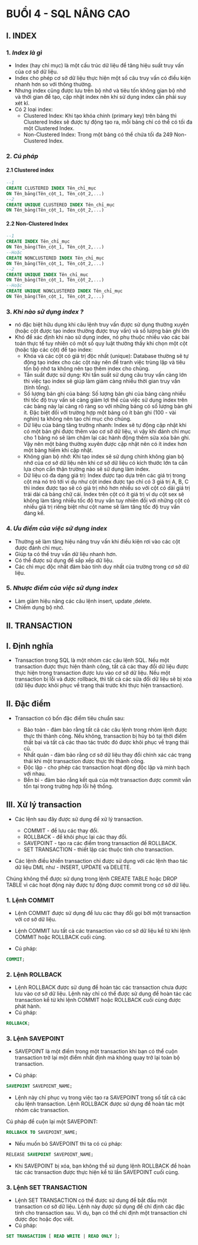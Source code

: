 # **BUỔI 4 - SQL NÂNG CAO**

## **I. INDEX**
### 1. ***Index là gì***
- Index (hay chỉ mục) là một cấu trúc dữ liệu để tăng hiệu suất truy vấn của cơ sở dữ liệu.
- Index cho phép cơ sở dữ liệu thực hiện một số câu truy vấn có điều kiện nhanh hơn so với thông thường.
- Nhưng index cũng được lưu trên bộ nhớ và tiêu tốn không gian bộ nhớ và thời gian để tạo, cập nhật index nên khi sử dụng index cần phải suy xét kĩ.
- Có 2 loại index:
    -  Clustered Index: Khi tạo khóa chính (primary key) trên bảng thì Clustered Index sẽ được tự động tạo ra, mỗi bảng chỉ có thể có tối đa một Clustered Index.
    -  Non-Clustered Index: Trong một bảng có thể chứa tối đa 249 Non-Clustered Index.
### 2. ***Cú pháp***
#### 2.1 Clustered index
```sql
--1
CREATE CLUSTERED INDEX Tên_chỉ_mục
ON Tên_bảng(Tên_cột_1, Tên_cột_2,...)
--2
CREATE UNIQUE CLUSTERED INDEX Tên_chỉ_mục
ON Tên_bảng(Tên_cột_1, Tên_cột_2,...)
```
#### 2.2 Non-Clustered Index
```sql
--1
CREATE INDEX Tên_chỉ_mục
ON Tên_bảng(Tên_cột_1, Tên_cột_2,...)
--Hoặc
CREATE NONCLUSTERED INDEX Tên_chỉ_mục
ON Tên_bảng(Tên_cột_1, Tên_cột_2,...)
--2
CREATE UNIQUE INDEX Tên_chỉ_mục
ON Tên_bảng(Tên_cột_1, Tên_cột_2,...)
--Hoặc
CREATE UNIQUE NONCLUSTERED INDEX Tên_chỉ_mục
ON Tên_bảng(Tên_cột_1, Tên_cột_2,...)

```


### 3. ***Khi nào sử dụng index ?***
- nó đặc biệt hữu dụng khi câu lệnh truy vấn được sử dụng thường xuyên (hoặc cột được tạo index thường được truy vấn) và số lượng bản ghi lớn
- Khó để xác định khi nào sử dụng index, nó phụ thuộc nhiều vào các bài toán thực tế tuy nhiên có một số quy luật thường thấy khi chọn một cột (hoặc tập các cột) để tạo index:
    - Khóa và các cột có giá trị độc nhất (unique): Database thường sẽ tự động tạo index cho các cột này nên để tranh việc trùng lặp và tiêu tốn bộ nhớ ta không nên tạo thêm index cho chúng.
    - Tần suất được sử dụng: Khi tần suất sử dụng câu truy vấn càng lớn thì việc tạo index sẽ giúp làm giảm càng nhiều thời gian truy vấn (tính tổng).
    - Số lượng bản ghi của bảng: Số lượng bản ghi của bảng càng nhiều thì tốc độ truy vấn sẽ càng giảm lợi thế của việc sử dụng index trên các bảng này lại càng rõ ràng so với những bảng có số lượng bản ghi ít. Đặc biệt đối với trường hợp một bảng có ít bản ghi (100 - vài nghìn) ta không nên tạo chỉ mục cho chúng.
    - Dữ liệu của bảng tăng trưởng nhanh: Index sẽ tự động cập nhật khi có một bản ghi được thêm vào cơ sở dữ liệu, vì vậy khi đánh chỉ mục cho 1 bảng nó sẽ làm chậm lại các hành động thêm sửa xóa bản ghi. Vậy nên một bảng thường xuyên được cập nhật nên có ít index hơn một bảng hiếm khi cập nhật.
    - Không gian bộ nhớ: Khi tạo index sẽ sử dụng chính không gian bộ nhớ của cơ sở dữ liệu nên khi cơ sở dữ liệu có kích thước lớn ta cần lựa chọn cẩn thận trường nào sẽ sử dụng làm index.
    - Dữ liệu có đa dạng giá trị: Index được tạo dựa trên các giá trị trong cột mà nó trỏ tới ví dụ như cột index được tạo chỉ có 3 giá trị A, B, C thì index được tạo sẽ có giá trị nhỏ hơn nhiều so với cột có dải giá trị trải dài cả bảng chữ cái. Index trên cột có ít giá trị ví dụ cột sex sẽ không làm tăng nhiều tốc độ truy vấn tuy nhiên đối với những cột có nhiều giá trị riêng biệt như cột name sẽ làm tăng tốc độ truy vấn đáng kể.

### 4. ***Ưu điểm của việc sử dụng index***
- Thường sẽ làm tăng hiệu năng truy vấn khi điều kiện rơi vào các cột được đánh chỉ mục.
- Giúp ta có thể truy vấn dữ liệu nhanh hơn.
- Có thể được sử dụng để sắp xếp dữ liệu.
- Các chỉ mục độc nhất đảm bảo tính duy nhất của trường trong cơ sở dữ liệu.
### 5. ***Nhược điểm của việc sử dụng index***
- Làm giảm hiệu năng các câu lệnh insert, update ,delete.
- Chiếm dụng bộ nhớ.

## **II. TRANSACTION**

## **I. Định nghĩa**
- Transaction trong SQL là một nhóm các câu lệnh SQL. Nếu một transaction được thực hiện thành công, tất cả các thay đổi dữ liệu được thực hiện trong transaction được lưu vào cơ sở dữ liệu. Nếu một transaction bị lỗi và được rollback, thì tất cả các sửa đổi dữ liệu sẽ bị xóa (dữ liệu được khôi phục về trạng thái trước khi thực hiện transaction).

## **II. Đặc điểm**
- Transaction có bốn đặc điểm tiêu chuẩn sau:

    - Bảo toàn - đảm bảo rằng tất cả các câu lệnh trong nhóm lệnh được thực thi thành công. Nếu không, transaction bị hủy bỏ tại thời điểm thất bại và tất cả các thao tác trước đó được khôi phục về trạng thái cũ.
    - Nhất quán - đảm bảo rằng cơ sở dữ liệu thay đổi chính xác các trạng thái khi một transaction được thực thi thành công.
    - Độc lập - cho phép các transaction hoạt động độc lập và minh bạch với nhau.
    - Bền bỉ - đảm bảo rằng kết quả của một transaction được commit vẫn tồn tại trong trường hợp lỗi hệ thống.
## **III. Xử lý transaction**
- Các lệnh sau đây được sử dụng để xử lý transaction.

    - COMMIT - để lưu các thay đổi.
    - ROLLBACK - để khôi phục lại các thay đổi.
    - SAVEPOINT - tạo ra các điểm trong transaction để ROLLBACK.
    - SET TRANSACTION - thiết lập các thuộc tính cho transaction.
- Các lệnh điều khiển transaction chỉ được sử dụng với các lệnh thao tác dữ liệu DML như - INSERT, UPDATE và DELETE.

Chúng không thể được sử dụng trong lệnh CREATE TABLE hoặc DROP TABLE vì các hoạt động này được tự động được commit trong cơ sở dữ liệu.

### 1. Lệnh COMMIT
- Lệnh COMMIT được sử dụng để lưu các thay đổi gọi bởi một transaction với cơ sở dữ liệu.

- Lệnh COMMIT lưu tất cả các transaction vào cơ sở dữ liệu kể từ khi lệnh COMMIT hoặc ROLLBACK cuối cùng.
- Cú pháp:
```sql
COMMIT;
```
### 2. Lệnh ROLLBACK
- Lệnh ROLLBACK được sử dụng để hoàn tác các transaction chưa được lưu vào cơ sở dữ liệu. Lệnh này chỉ có thể được sử dụng để hoàn tác các transaction kể từ khi lệnh COMMIT hoặc ROLLBACK cuối cùng được phát hành.
- Cú pháp:

```sql
ROLLBACK;
```

### 3. Lệnh SAVEPOINT

- SAVEPOINT là một điểm trong một transaction khi bạn có thể cuộn transaction trở lại một điểm nhất định mà không quay trở lại toàn bộ transaction.

- Cú pháp:
```sql
SAVEPOINT SAVEPOINT_NAME;
```

- Lệnh này chỉ phục vụ trong việc tạo ra SAVEPOINT trong số tất cả các câu lệnh transaction. Lệnh ROLLBACK được sử dụng để hoàn tác một nhóm các transaction.

Cú pháp để cuộn lại một SAVEPOINT:

```sql
ROLLBACK TO SAVEPOINT_NAME;
```

- Nếu muốn bỏ SAVEPOINT thì ta có cú pháp:
```sql
RELEASE SAVEPOINT SAVEPOINT_NAME;
```
- Khi SAVEPOINT bị xóa, bạn không thể sử dụng lệnh ROLLBACK để hoàn tác các transaction được thực hiện kể từ lần SAVEPOINT cuối cùng.

### 3. Lệnh SET TRANSACTION

- Lệnh SET TRANSACTION có thể được sử dụng để bắt đầu một transaction cơ sở dữ liệu. Lệnh này được sử dụng để chỉ định các đặc tính cho transaction sau. Ví dụ, bạn có thể chỉ định một transaction chỉ được đọc hoặc đọc viết.
- Cú pháp:

```sql
SET TRANSACTION [ READ WRITE | READ ONLY ];
```


